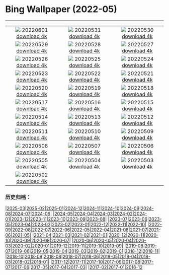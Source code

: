 # Bing Wallpaper (2022-05)
**************
| | | |
| :----: | :----: | :----: |
| ![](https://www.bing.com/th?id=OHR.ParrotDay_EN-US9824481217_1920x1080.jpg) 20220601 [download 4k](https://www.bing.com/th?id=OHR.ParrotDay_EN-US9824481217_UHD.jpg) | ![](https://www.bing.com/th?id=OHR.WW2Lincoln_EN-US6306243521_1920x1080.jpg) 20220531 [download 4k](https://www.bing.com/th?id=OHR.WW2Lincoln_EN-US6306243521_UHD.jpg) | ![](https://www.bing.com/th?id=OHR.HyaliteCreek_EN-US9700334811_1920x1080.jpg) 20220530 [download 4k](https://www.bing.com/th?id=OHR.HyaliteCreek_EN-US9700334811_UHD.jpg) |
| ![](https://www.bing.com/th?id=OHR.PurnululuNP_EN-US9646771554_1920x1080.jpg) 20220529 [download 4k](https://www.bing.com/th?id=OHR.PurnululuNP_EN-US9646771554_UHD.jpg) | ![](https://www.bing.com/th?id=OHR.MarinHeadlands_EN-US9564309974_1920x1080.jpg) 20220528 [download 4k](https://www.bing.com/th?id=OHR.MarinHeadlands_EN-US9564309974_UHD.jpg) | ![](https://www.bing.com/th?id=OHR.Monteverde_EN-US9503031199_1920x1080.jpg) 20220527 [download 4k](https://www.bing.com/th?id=OHR.Monteverde_EN-US9503031199_UHD.jpg) |
| ![](https://www.bing.com/th?id=OHR.Alhambra_EN-US9442124079_1920x1080.jpg) 20220526 [download 4k](https://www.bing.com/th?id=OHR.Alhambra_EN-US9442124079_UHD.jpg) | ![](https://www.bing.com/th?id=OHR.KornatiNP_EN-US0453245326_1920x1080.jpg) 20220525 [download 4k](https://www.bing.com/th?id=OHR.KornatiNP_EN-US0453245326_UHD.jpg) | ![](https://www.bing.com/th?id=OHR.RedBellied_EN-US7363239921_1920x1080.jpg) 20220524 [download 4k](https://www.bing.com/th?id=OHR.RedBellied_EN-US7363239921_UHD.jpg) |
| ![](https://www.bing.com/th?id=OHR.ZebraEgret_EN-US9268536963_1920x1080.jpg) 20220523 [download 4k](https://www.bing.com/th?id=OHR.ZebraEgret_EN-US9268536963_UHD.jpg) | ![](https://www.bing.com/th?id=OHR.AlbionFalls_EN-US5365811607_1920x1080.jpg) 20220522 [download 4k](https://www.bing.com/th?id=OHR.AlbionFalls_EN-US5365811607_UHD.jpg) | ![](https://www.bing.com/th?id=OHR.ApisMellifera_EN-US1549924485_1920x1080.jpg) 20220521 [download 4k](https://www.bing.com/th?id=OHR.ApisMellifera_EN-US1549924485_UHD.jpg) |
| ![](https://www.bing.com/th?id=OHR.GlassBridge_EN-US6168516510_1920x1080.jpg) 20220520 [download 4k](https://www.bing.com/th?id=OHR.GlassBridge_EN-US6168516510_UHD.jpg) | ![](https://www.bing.com/th?id=OHR.KansasPrairiefire_EN-US6008489579_1920x1080.jpg) 20220519 [download 4k](https://www.bing.com/th?id=OHR.KansasPrairiefire_EN-US6008489579_UHD.jpg) | ![](https://www.bing.com/th?id=OHR.SaltPondsMaras_EN-US5922073798_1920x1080.jpg) 20220518 [download 4k](https://www.bing.com/th?id=OHR.SaltPondsMaras_EN-US5922073798_UHD.jpg) |
| ![](https://www.bing.com/th?id=OHR.PawneeOwls_EN-US5086668928_1920x1080.jpg) 20220517 [download 4k](https://www.bing.com/th?id=OHR.PawneeOwls_EN-US5086668928_UHD.jpg) | ![](https://www.bing.com/th?id=OHR.BerninaBloodMoon_EN-US5538561384_1920x1080.jpg) 20220516 [download 4k](https://www.bing.com/th?id=OHR.BerninaBloodMoon_EN-US5538561384_UHD.jpg) | ![](https://www.bing.com/th?id=OHR.WindmillDay_EN-US5180406924_1920x1080.jpg) 20220515 [download 4k](https://www.bing.com/th?id=OHR.WindmillDay_EN-US5180406924_UHD.jpg) |
| ![](https://www.bing.com/th?id=OHR.MaasaiGiraffe_EN-US4914727610_1920x1080.jpg) 20220514 [download 4k](https://www.bing.com/th?id=OHR.MaasaiGiraffe_EN-US4914727610_UHD.jpg) | ![](https://www.bing.com/th?id=OHR.RedCross_EN-US5698722803_1920x1080.jpg) 20220513 [download 4k](https://www.bing.com/th?id=OHR.RedCross_EN-US5698722803_UHD.jpg) | ![](https://www.bing.com/th?id=OHR.OiaVillage_EN-US5240840248_1920x1080.jpg) 20220512 [download 4k](https://www.bing.com/th?id=OHR.OiaVillage_EN-US5240840248_UHD.jpg) |
| ![](https://www.bing.com/th?id=OHR.GiffordPinchot_EN-US4980175686_1920x1080.jpg) 20220511 [download 4k](https://www.bing.com/th?id=OHR.GiffordPinchot_EN-US4980175686_UHD.jpg) | ![](https://www.bing.com/th?id=OHR.GoremeNationalPark_EN-US4875441908_1920x1080.jpg) 20220510 [download 4k](https://www.bing.com/th?id=OHR.GoremeNationalPark_EN-US4875441908_UHD.jpg) | ![](https://www.bing.com/th?id=OHR.MomJoey_EN-US7006938352_1920x1080.jpg) 20220509 [download 4k](https://www.bing.com/th?id=OHR.MomJoey_EN-US7006938352_UHD.jpg) |
| ![](https://www.bing.com/th?id=OHR.SwedishAntenna_EN-US4697496933_1920x1080.jpg) 20220508 [download 4k](https://www.bing.com/th?id=OHR.SwedishAntenna_EN-US4697496933_UHD.jpg) | ![](https://www.bing.com/th?id=OHR.HertfordshireBluebells_EN-US4578338154_1920x1080.jpg) 20220507 [download 4k](https://www.bing.com/th?id=OHR.HertfordshireBluebells_EN-US4578338154_UHD.jpg) | ![](https://www.bing.com/th?id=OHR.JaliscoAgave_EN-US2800710188_1920x1080.jpg) 20220506 [download 4k](https://www.bing.com/th?id=OHR.JaliscoAgave_EN-US2800710188_UHD.jpg) |
| ![](https://www.bing.com/th?id=OHR.WadiRum_EN-US2725530460_1920x1080.jpg) 20220505 [download 4k](https://www.bing.com/th?id=OHR.WadiRum_EN-US2725530460_UHD.jpg) | ![](https://www.bing.com/th?id=OHR.DuckHen_EN-US2672519159_1920x1080.jpg) 20220504 [download 4k](https://www.bing.com/th?id=OHR.DuckHen_EN-US2672519159_UHD.jpg) | ![](https://www.bing.com/th?id=OHR.TravertineTurkey_EN-US2604407895_1920x1080.jpg) 20220503 [download 4k](https://www.bing.com/th?id=OHR.TravertineTurkey_EN-US2604407895_UHD.jpg) |
| ![](https://www.bing.com/th?id=OHR.LeiDay_EN-US2557797109_1920x1080.jpg) 20220502 [download 4k](https://www.bing.com/th?id=OHR.LeiDay_EN-US2557797109_UHD.jpg) |  |  |

### 历史归档：

|[2025-03](/../2025-03/2025-03.md)|[2025-02](/../2025-02/2025-02.md)|[2025-01](/../2025-01/2025-01.md)|[2024-12](/../2024-12/2024-12.md)|[2024-11](/../2024-11/2024-11.md)|[2024-10](/../2024-10/2024-10.md)|[2024-09](/../2024-09/2024-09.md)|[2024-08](/../2024-08/2024-08.md)|[2024-07](/../2024-07/2024-07.md)|[2024-06](/../2024-06/2024-06.md)|
|[2024-05](/../2024-05/2024-05.md)|[2024-04](/../2024-04/2024-04.md)|[2024-03](/../2024-03/2024-03.md)|[2024-02](/../2024-02/2024-02.md)|[2024-01](/../2024-01/2024-01.md)|[2023-12](/../2023-12/2023-12.md)|[2023-11](/../2023-11/2023-11.md)|[2023-10](/../2023-10/2023-10.md)|[2023-09](/../2023-09/2023-09.md)|[2023-08](/../2023-08/2023-08.md)|
|[2023-07](/../2023-07/2023-07.md)|[2023-06](/../2023-06/2023-06.md)|[2023-05](/../2023-05/2023-05.md)|[2023-04](/../2023-04/2023-04.md)|[2023-03](/../2023-03/2023-03.md)|[2023-02](/../2023-02/2023-02.md)|[2023-01](/../2023-01/2023-01.md)|[2022-12](/../2022-12/2022-12.md)|[2022-11](/../2022-11/2022-11.md)|[2022-10](/../2022-10/2022-10.md)|
|[2022-09](/../2022-09/2022-09.md)|[2022-08](/../2022-08/2022-08.md)|[2022-07](/../2022-07/2022-07.md)|[2022-06](/../2022-06/2022-06.md)|[2022-05](/2022-05.md)|[2022-04](/../2022-04/2022-04.md)|[2021-08](/../2021-08/2021-08.md)|[2021-07](/../2021-07/2021-07.md)|[2021-06](/../2021-06/2021-06.md)|[2021-05](/../2021-05/2021-05.md)|
|[2021-04](/../2021-04/2021-04.md)|[2021-03](/../2021-03/2021-03.md)|[2021-02](/../2021-02/2021-02.md)|[2021-01](/../2021-01/2021-01.md)|[2020-12](/../2020-12/2020-12.md)|[2020-11](/../2020-11/2020-11.md)|[2020-10](/../2020-10/2020-10.md)|[2020-09](/../2020-09/2020-09.md)|[2020-08](/../2020-08/2020-08.md)|[2020-07](/../2020-07/2020-07.md)|
|[2020-06](/../2020-06/2020-06.md)|[2020-05](/../2020-05/2020-05.md)|[2020-04](/../2020-04/2020-04.md)|[2020-03](/../2020-03/2020-03.md)|[2020-02](/../2020-02/2020-02.md)|[2020-01](/../2020-01/2020-01.md)|[2019-12](/../2019-12/2019-12.md)|[2019-11](/../2019-11/2019-11.md)|[2019-10](/../2019-10/2019-10.md)|[2019-09](/../2019-09/2019-09.md)|
|[2019-08](/../2019-08/2019-08.md)|[2019-07](/../2019-07/2019-07.md)|[2019-06](/../2019-06/2019-06.md)|[2019-05](/../2019-05/2019-05.md)|[2019-04](/../2019-04/2019-04.md)|[2019-03](/../2019-03/2019-03.md)|[2019-02](/../2019-02/2019-02.md)|[2019-01](/../2019-01/2019-01.md)|[2018-12](/../2018-12/2018-12.md)|[2018-11](/../2018-11/2018-11.md)|
|[2018-10](/../2018-10/2018-10.md)|[2018-09](/../2018-09/2018-09.md)|[2018-08](/../2018-08/2018-08.md)|[2018-07](/../2018-07/2018-07.md)|[2018-06](/../2018-06/2018-06.md)|[2018-05](/../2018-05/2018-05.md)|[2018-04](/../2018-04/2018-04.md)|[2018-03](/../2018-03/2018-03.md)|[2018-02](/../2018-02/2018-02.md)|[2018-01](/../2018-01/2018-01.md)|
|[2017-12](/../2017-12/2017-12.md)|[2017-11](/../2017-11/2017-11.md)|[2017-10](/../2017-10/2017-10.md)|[2017-09](/../2017-09/2017-09.md)|[2017-08](/../2017-08/2017-08.md)|[2017-07](/../2017-07/2017-07.md)|[2017-06](/../2017-06/2017-06.md)|[2017-05](/../2017-05/2017-05.md)|[2017-04](/../2017-04/2017-04.md)|[2017-03](/../2017-03/2017-03.md)|
|[2017-02](/../2017-02/2017-02.md)|[2017-01](/../2017-01/2017-01.md)|[2016-12](/../2016-12/2016-12.md)